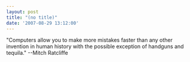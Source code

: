 ```yaml
---
layout: post
title: "(no title)"
date: '2007-08-29 13:12:00'
---
```


"Computers allow you to make more mistakes faster than any other invention in human history with the possible exception of handguns and tequila." --Mitch Ratcliffe